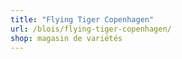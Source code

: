 ```yaml
---
title: "Flying Tiger Copenhagen"
url: /blois/flying-tiger-copenhagen/
shop: magasin de variétés
---
```

